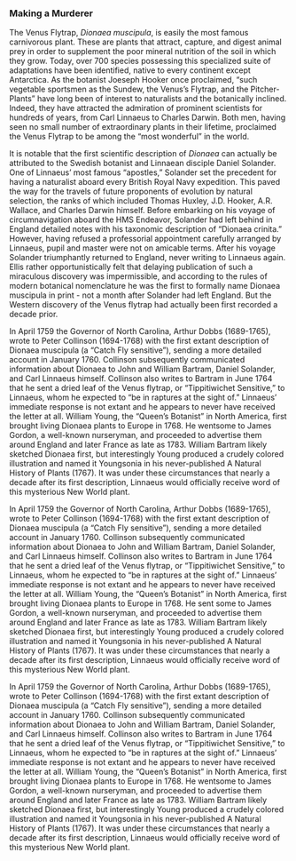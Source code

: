 <param ve-config
	   title="Venus' Flytrap: Queen of the Killer Vegetables"
	   source-image="https://upload.wikimedia.org/wikipedia/commons/0/0f/Banana_Maria_Sibylla_Merian_1705_plate_XII.png"
	   banner="https://jstor-labs.github.io/plant-humanities/images/banners/banana.png"
	   eid=""
	   about=""
	   layout="vtl"
	   author="John R. Schaefer">

### Making a Murderer
The Venus Flytrap, *Dionaea muscipula*, is easily the most famous carnivorous plant. These are plants that attract, capture, and digest animal prey in order to supplement the poor mineral nutrition of the soil in which they grow. Today, over 700 species possessing this specialized suite of adaptations have been identified, native to every continent except Antarctica. As the botanist Joeseph Hooker once proclaimed, “such vegetable sportsmen as the Sundew, the Venus’s Flytrap, and the Pitcher-Plants” have long been of interest to naturalists and the botanically inclined. Indeed, they have attracted the admiration of prominent scientists for hundreds of years, from Carl Linnaeus to Charles Darwin. Both men, having seen no small number of extraordinary plants in their lifetime, proclaimed the Venus Flytrap to be among the “most wonderful” in the world.
<param ve-image label="Venus' flytrap in the wild" description="prey in flytrap" license="public domain" region="285,500,1637,964" url="https://upload.wikimedia.org/wikipedia/commons/3/3d/Dionaea%2C_fly._1.jpg">

It is notable that the first scientific description of *Dionaea* can actually be attributed to the Swedish botanist and Linnaean disciple Daniel Solander. One of Linnaeus’ most famous “apostles,” Solander set the precedent for having a naturalist aboard every British Royal Navy expedition. This paved the way for the travels of future proponents of evolution by natural selection, the ranks of which included Thomas Huxley, J.D. Hooker, A.R. Wallace, and Charles Darwin himself. Before embarking on his voyage of circumnavigation aboard the HMS Endeavor, Solander had left behind in England detailed notes with his taxonomic description of “Dionaea crinita.” However, having refused a professorial appointment carefully arranged by Linnaeus, pupil and master were not on amicable terms. After his voyage Solander triumphantly returned to England, never writing to Linnaeus again. Ellis rather opportunistically felt that delaying publication of such a miraculous discovery was impermissible, and according to the rules of modern botanical nomenclature he was the first to formally name Dionaea muscipula in print - not a month after Solander had left England. But the Western discovery of the Venus flytrap had actually been first recorded <span data-click-image-zoomto="1192,1670,925,721">a decade prior</span>.
<param ve-image label="Directions for bringing over seeds and plants, from the East-Indies and other distant countries, in a state of vegetation" description="Ellis illustration of flytrap" license="public domain" region="822,138,4110,3201" url="https://www.biodiversitylibrary.org/pageimage/48674418">

In April 1759 the Governor of North Carolina, Arthur Dobbs (1689-1765), wrote to Peter Collinson (1694-1768) with the first extant description of Dionaea muscipula (a “Catch Fly sensitive”), sending a more detailed account in January 1760. Collinson subsequently communicated information about Dionaea to John and William Bartram, Daniel Solander, and Carl Linnaeus himself. Collinson also writes to Bartram in June 1764 that he sent a dried leaf of the Venus flytrap, or “Tippitiwichet Sensitive,” to Linnaeus, whom he expected to “be in raptures at the sight of.” Linnaeus’ immediate response is not extant and he appears to never have received the letter at all. William Young, the “Queen’s Botanist” in North America, first brought living Dionaea plants to Europe in 1768. He wentsome to James Gordon, a well-known nurseryman, and proceeded to advertise them around England and later France as late as 1783. William Bartram likely sketched Dionaea first, but interestingly Young produced a crudely colored illustration and named it Youngsonia in his never-published A Natural History of Plants (1767). It was under these circumstances that nearly a decade after its first description, Linnaeus would officially receive word of this mysterious <span data-mouseover-map-flyto="Q30" zoom="10">New World plant</span>.
<param ve-map basemap="Esri_WorldPhysical" center="Q659400" zoom="7">
<param ve-map-layer geojson title="Native range" url="flytraprange-2.json">

In April 1759 the Governor of North Carolina, Arthur Dobbs (1689-1765), wrote to Peter Collinson (1694-1768) with the first extant description of Dionaea muscipula (a “Catch Fly sensitive”), sending a more detailed account in January 1760. Collinson subsequently communicated information about Dionaea to John and William Bartram, Daniel Solander, and Carl Linnaeus himself. Collinson also writes to Bartram in June 1764 that he sent a dried leaf of the Venus flytrap, or “Tippitiwichet Sensitive,” to Linnaeus, whom he expected to “be in raptures at the sight of.” Linnaeus’ immediate response is not extant and he appears to never have received the letter at all. William Young, the “Queen’s Botanist” in North America, first brought living Dionaea plants to Europe in 1768. He sent some to James Gordon, a well-known nurseryman, and proceeded to advertise them around England and later France as late as 1783. William Bartram likely sketched Dionaea first, but interestingly Young produced a crudely colored illustration and named it Youngsonia in his never-published A Natural History of Plants (1767). It was under these circumstances that nearly a decade after its first description, Linnaeus would officially receive word of this mysterious New World plant.
<param ve-map basemap="Esri_WorldMap" center="Q1558" zoom="5">
<param ve-map-layer geojson title="Introduced range" url="introducedrange.json">

In April 1759 the Governor of North Carolina, Arthur Dobbs (1689-1765), wrote to Peter Collinson (1694-1768) with the first extant description of Dionaea muscipula (a “Catch Fly sensitive”), sending a more detailed account in January 1760. Collinson subsequently communicated information about Dionaea to John and William Bartram, Daniel Solander, and Carl Linnaeus himself. Collinson also writes to Bartram in June 1764 that he sent a dried leaf of the Venus flytrap, or “Tippitiwichet Sensitive,” to Linnaeus, whom he expected to “be in raptures at the sight of.” Linnaeus’ immediate response is not extant and he appears to never have received the letter at all. William Young, the “Queen’s Botanist” in North America, first brought living Dionaea plants to Europe in 1768. He wentsome to James Gordon, a well-known nurseryman, and proceeded to advertise them around England and later France as late as 1783. William Bartram likely sketched Dionaea first, but interestingly Young produced a crudely colored illustration and named it Youngsonia in his never-published A Natural History of Plants (1767). It was under these circumstances that nearly a decade after its first description, Linnaeus would officially receive word of this mysterious New World plant.
<param ve-plant-specimen jpid="10.5555/al.ap.specimen.g00210232">
